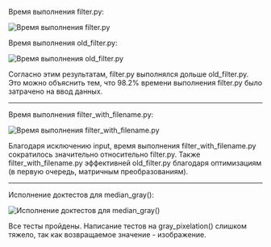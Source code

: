 Время выполнения filter.py: 

![Время выполнения filter.py](https://github.com/angst-storm/IDE/filter-profile.png) 

Время выполнения old_filter.py: 

![Время выполнения old_filter.py](https://github.com/angst-storm/IDE/old_filter-profile.png) 

Согласно этим результатам, filter.py выполнялся дольше old_filter.py. Это можно объяснить тем, что 98.2% времени выполнения filter.py было затрачено на ввод данных. 

---

Время выполнения filter_with_filename.py:

![Время выполнения filter_with_filename.py](https://github.com/angst-storm/IDE/filter_with_filename-profile.png) 

Благодаря исключению input, время выполнения filter_with_filename.py сократилось значительно относительно filter.py. Также filter_with_filename.py эффективней old_filter.py благодаря оптимизациям (в первую очередь, матричным преобразованиям). 

---

Исполнение доктестов для median_gray():

![Исполнение доктестов для median_gray()](https://github.com/angst-storm/IDE/doctest-median_gray.png) 

Все тесты пройдены. Написание тестов на gray_pixelation() слишком тяжело, так как возвращаемое значение - изображение.